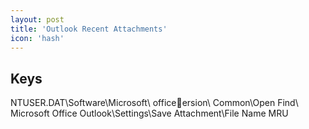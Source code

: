 ```yaml
---
layout: post
title: 'Outlook Recent Attachments'
icon: 'hash'
---
```


## Keys

NTUSER.DAT\Software\Microsoft\ officeersion\ Common\Open Find\ Microsoft Office Outlook\Settings\Save Attachment\File Name MRU

